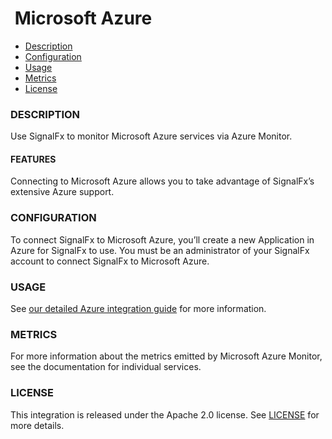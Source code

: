 # ![]() Microsoft Azure

- [Description](#description)
- [Configuration](#configuration)
- [Usage](#usage)
- [Metrics](#metrics)
- [License](#license)

### DESCRIPTION

Use SignalFx to monitor Microsoft Azure services via Azure Monitor.


#### FEATURES

Connecting to Microsoft Azure allows you to take advantage of SignalFx’s extensive Azure support.

### CONFIGURATION

To connect SignalFx to Microsoft Azure, you’ll create a new Application in Azure for SignalFx to use. You must be an administrator of your SignalFx account to connect SignalFx to Microsoft Azure.

### USAGE

See <a target="_blank" href="https://docs.signalfx.com/en/latest/integrations/gcp-info.html">our detailed Azure integration guide</a> for more information.

### METRICS

For more information about the metrics emitted by Microsoft Azure Monitor, see the documentation for individual services.

### LICENSE

This integration is released under the Apache 2.0 license. See [LICENSE](./LICENSE) for more details.
